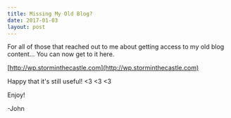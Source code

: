 ```yaml
---
title: Missing My Old Blog?
date: 2017-01-03
layout: post
---
```


For all of those that reached out to me about getting access to my old blog content…   You can now get to it here.

[http://wp.storminthecastle.com](http://wp.storminthecastle.com)

Happy that it's still useful! <3 <3 <3

Enjoy!

-John